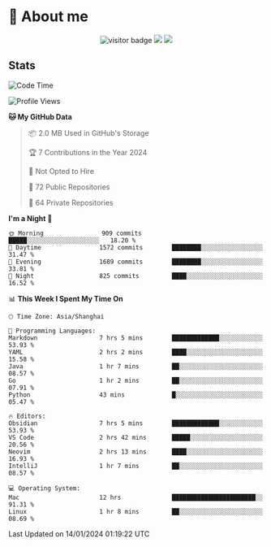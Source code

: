 <!-- ![](https://youpai.roccoshi.top/img/20200804214216.png) -->

# 🧐 About me
 
<p align="center">
<img src="https://visitor-badge.laobi.icu/badge?page_id=Lincest.Lincest&title=hits" alt="visitor badge"/>
<a href="mailto:imroccoshi@gmail.com"><img src="https://img.shields.io/badge/gmail-imroccoshi%40gmail.com-red"></a>
<a href="https://blog.roccoshi.top"><img src="https://img.shields.io/badge/blog-roccoshi-green"></a>
</p>

## Stats

<!--START_SECTION:waka-->
![Code Time](http://img.shields.io/badge/Code%20Time-918%20hrs%2044%20mins-blue)

![Profile Views](http://img.shields.io/badge/Profile%20Views-0-blue)

**🐱 My GitHub Data** 

> 📦 2.0 MB Used in GitHub's Storage 
 > 
> 🏆 7 Contributions in the Year 2024
 > 
> 🚫 Not Opted to Hire
 > 
> 📜 72 Public Repositories 
 > 
> 🔑 64 Private Repositories 
 > 
**I'm a Night 🦉** 

```text
🌞 Morning                909 commits         █████░░░░░░░░░░░░░░░░░░░░   18.20 % 
🌆 Daytime                1572 commits        ████████░░░░░░░░░░░░░░░░░   31.47 % 
🌃 Evening                1689 commits        ████████░░░░░░░░░░░░░░░░░   33.81 % 
🌙 Night                  825 commits         ████░░░░░░░░░░░░░░░░░░░░░   16.52 % 
```


📊 **This Week I Spent My Time On** 

```text
🕑︎ Time Zone: Asia/Shanghai

💬 Programming Languages: 
Markdown                 7 hrs 5 mins        █████████████░░░░░░░░░░░░   53.93 % 
YAML                     2 hrs 2 mins        ████░░░░░░░░░░░░░░░░░░░░░   15.58 % 
Java                     1 hr 7 mins         ██░░░░░░░░░░░░░░░░░░░░░░░   08.57 % 
Go                       1 hr 2 mins         ██░░░░░░░░░░░░░░░░░░░░░░░   07.91 % 
Python                   43 mins             █░░░░░░░░░░░░░░░░░░░░░░░░   05.47 % 

🔥 Editors: 
Obsidian                 7 hrs 5 mins        █████████████░░░░░░░░░░░░   53.93 % 
VS Code                  2 hrs 42 mins       █████░░░░░░░░░░░░░░░░░░░░   20.56 % 
Neovim                   2 hrs 13 mins       ████░░░░░░░░░░░░░░░░░░░░░   16.93 % 
IntelliJ                 1 hr 7 mins         ██░░░░░░░░░░░░░░░░░░░░░░░   08.57 % 

💻 Operating System: 
Mac                      12 hrs              ███████████████████████░░   91.31 % 
Linux                    1 hr 8 mins         ██░░░░░░░░░░░░░░░░░░░░░░░   08.69 % 
```


 Last Updated on 14/01/2024 01:19:22 UTC
<!--END_SECTION:waka-->


